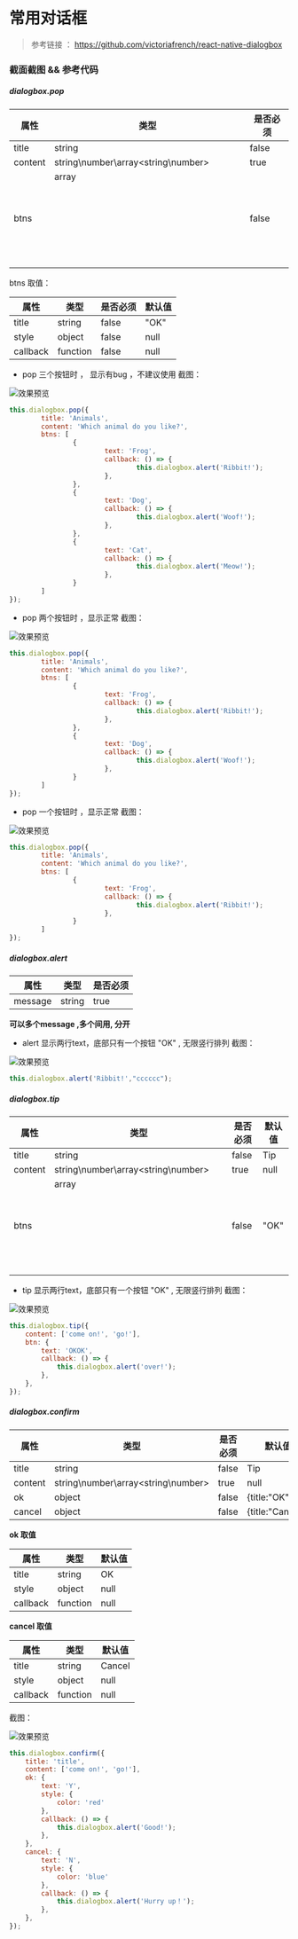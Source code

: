 # 常用对话框

> 参考链接 ： https://github.com/victoriafrench/react-native-dialogbox

### 截面截图 && 参考代码
##### dialogbox.pop 
| 属性 | 类型 | 是否必须 |
| ------ | ------ | ------ |
| title | string | false |
| content | string\number\array<string\number> | true |
| btns | array<object> | false |

btns 取值：

| 属性 | 类型 | 是否必须 | 默认值 |
| ------ | ------ | ------ | ------ | 
| title | string | false | "OK" |
| style | object | false | null |
| callback | function | false | null |

* pop 三个按钮时 ， 显示有bug ，不建议使用
截图：

![效果预览](https://raw.githubusercontent.com/a805883237/react-native-components/master/impress_img/dialogbox_pop_3btns.jpg)

```js
this.dialogbox.pop({
		title: 'Animals',
		content: 'Which animal do you like?',
		btns: [
				{
						text: 'Frog',
						callback: () => {
								this.dialogbox.alert('Ribbit!');
						},
				},
				{
						text: 'Dog',
						callback: () => {
								this.dialogbox.alert('Woof!');
						},
				},
				{
						text: 'Cat',
						callback: () => {
								this.dialogbox.alert('Meow!');
						},
				}
		]
});
```
* pop 两个按钮时 ，显示正常
截图：

![效果预览](https://raw.githubusercontent.com/a805883237/react-native-components/master/impress_img/dialogbox_pop_2btns.jpg)

```js
this.dialogbox.pop({
		title: 'Animals',
		content: 'Which animal do you like?',
		btns: [
				{
						text: 'Frog',
						callback: () => {
								this.dialogbox.alert('Ribbit!');
						},
				},
				{
						text: 'Dog',
						callback: () => {
								this.dialogbox.alert('Woof!');
						},
				}
		]
});
```
* pop 一个按钮时 ，显示正常
截图：

![效果预览](https://raw.githubusercontent.com/a805883237/react-native-components/master/impress_img/dialogbox_pop_1btn.jpg)

```js
this.dialogbox.pop({
		title: 'Animals',
		content: 'Which animal do you like?',
		btns: [
				{
						text: 'Frog',
						callback: () => {
								this.dialogbox.alert('Ribbit!');
						},
				}
		]
});
```


##### dialogbox.alert
 
| 属性 | 类型 | 是否必须 |
| ------ | ------ | ------ |
| message | string | true |

**可以多个message ,多个间用, 分开**
* alert 显示两行text，底部只有一个按钮 "OK" , 无限竖行排列
截图：

![效果预览](https://raw.githubusercontent.com/a805883237/react-native-components/master/impress_img/dialogbox_alert_2text.jpg)

```js
this.dialogbox.alert('Ribbit!',"cccccc");
```



##### dialogbox.tip 
| 属性 | 类型 | 是否必须 | 默认值 |
| ------ | ------ | ------ | ------- |
| title | string | false | Tip |
| content | string\number\array<string\number> | true | null |
| btns | array<object> | false | "OK" |
* tip 显示两行text，底部只有一个按钮 "OK" , 无限竖行排列
截图：

![效果预览](https://raw.githubusercontent.com/a805883237/react-native-components/master/impress_img/dialogbox_tip_2text.jpg)

```js
this.dialogbox.tip({
	content: ['come on!', 'go!'],
	btn: {
		text: 'OKOK',
		callback: () => {
			this.dialogbox.alert('over!');
		},
	},
});
```


##### dialogbox.confirm 
| 属性 | 类型 | 是否必须 | 默认值 |
| ---------- | ---------- | ---------- | ----------- |
| title | string | false | Tip |
| content | string\number\array<string\number> | true | null |
| ok | object | false | {title:"OK"} |
| cancel | object | false | {title:"Cancel"} |

**ok 取值**

| 属性 | 类型 | 默认值 |
| ---------- | ---------- | ---------- |
| title | string | OK |
| style | object | null |
| callback | function | null |

**cancel 取值**

| 属性 | 类型 | 默认值 |
| ---------- | ---------- | ---------- |
| title | string | Cancel |
| style | object | null |
| callback | function | null |

截图：

![效果预览](https://raw.githubusercontent.com/a805883237/react-native-components/master/impress_img/dialogbox_confirm_all.jpg)

```js
this.dialogbox.confirm({
	title: 'title',
	content: ['come on!', 'go!'],
	ok: {
		text: 'Y',
		style: {
			color: 'red'
		},
		callback: () => {
			this.dialogbox.alert('Good!');
		},
	},
	cancel: {
		text: 'N',
		style: {
			color: 'blue'
		},
		callback: () => {
			this.dialogbox.alert('Hurry up！');
		},
	},
});
```

